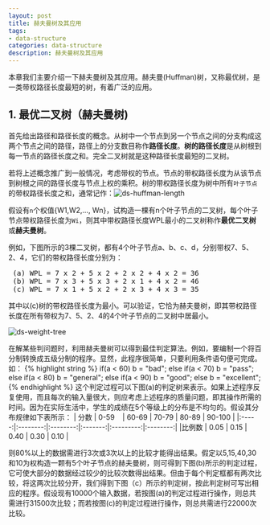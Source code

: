 ```yaml
---
layout: post
title: 赫夫曼树及其应用
tags:
- data-structure
categories: data-structure
description: 赫夫曼树及其应用
---
```


本章我们主要介绍一下赫夫曼树及其应用。赫夫曼(Huffman)树，又称最优树，是一类带权路径长度最短的树，有着广泛的应用。


<!-- more -->


## 1. 最优二叉树（赫夫曼树)

首先给出路径和路径长度的概念。从树中一个节点到另一个节点之间的分支构成这两个节点之间的路径，路径上的分支数目称作**路径长度**。**树的路径长度**是从树根到每一节点的路径长度之和。完全二叉树就是这种路径长度最短的二叉树。

若将上述概念推广到一般情况，考虑带权的节点。节点的带权路径长度为从该节点到树根之间的路径长度与节点上权的乘积。树的带权路径长度为树中所有```叶子节点```的带权路径长度之和，通常记作：![ds-huffman-length](https://ivanzz1001.github.io/records/assets/img/data_structure/ds_huffman_length.jpg)


假设有```n```个权值{W1,W2,..., Wn}，试构造一棵有n个叶子节点的二叉树，每个叶子节点带权路径长度为```Wi```，则其中带权路径长度WPL最小的二叉树称作**最优二叉树**或**赫夫曼树**。

例如，下图所示的3棵二叉树，都有4个叶子节点a、b、c、d，分别带权7、5、2、4，它们的带权路径长度分别为：
<pre>
 (a) WPL = 7 x 2 + 5 x 2 + 2 x 2 + 4 x 2 = 36
 (b) WPL = 7 x 3 + 5 x 3 + 2 x 1 + 4 x 2 = 46
 (c) WPL = 7 x 1 + 5 x 2 + 2 x 3 + 4 x 3 = 35
</pre>
其中以(c)树的带权路径长度为最小。可以验证，它恰为赫夫曼树，即其带权路径长度在所有带权为7、5、2、4的4个叶子节点的二叉树中居最小。

![ds-weight-tree](https://ivanzz1001.github.io/records/assets/img/data_structure/ds_weight_tree.jpg)

在解某些判问题时，利用赫夫曼树可以得到最佳判定算法。例如，要编制一个将百分制转换成五级分制的程序。显然，此程序很简单，只要利用条件语句便可完成。如：
{% highlight string %}
if(a < 60)
	b = "bad";
else if(a < 70)
	b = "pass";
else if(a < 80)
	b = "general";
else if(a < 90)
	b = "good";
else 
	b = "excellent";
{% endhighlight %}
这个判定过程可以下图(a)的判定树来表示。如果上述程序反复使用，而且每次的输入量很大，则应考虑上述程序的质量问题，即其操作所需的时间。因为在实际生活中，学生的成绩在5个等级上的分布是不均匀的。假设其分布规律如下表所示：
|  分数 |  0-59    |   60-69  |  70-79  |   80-89   |  90-100  |
|:-----:|:--------:|:--------:|:-------:|:---------:|:--------:|
|比例数 |   0.05   |   0.15   |  0.40   |   0.30    |   0.10   |

则80%以上的数据需进行3次或3次以上的比较才能得出结果。假定以5,15,40,30和10为权构造一颗有5个叶子节点的赫夫曼树，则可得到下图(b)所示的判定过程，它可使大部分的数据经过较少的比较次数得出结果。但由于每个判定框都有两次比较，将这两次比较分开，我们得到下图（c）所示的判定树，按此判定树可写出相应的程序。假设现有10000个输入数据，若按图(a)的判定过程进行操作，则总共需进行31500次比较；而若按图(c)的判定过程进行操作，则总共需进行22000次比较。




<br />
<br />


